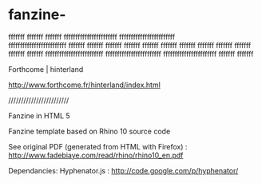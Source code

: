 fanzine-
========


fffffff
fffffff
fffffff
fffffffffffffffffffffff
ffffffffffffffffffffffff              
fffffffffffffffffffffffff
fffffff           fffffff
fffffff           fffffff
fffffff           fffffff
fffffff           fffffff
fffffff           fffffff
fffffff           fffffff
fffffffffffffffffffffffff
ffffffffffffffffffffffff
fffffffffffffffffffffff
fffffff
fffffff

Forthcome | hinterland

http://www.forthcome.fr/hinterland/index.html

////////////////////////

Fanzine in HTML 5

Fanzine template based on Rhino 10 source code

See original PDF (generated from HTML with Firefox) : http://www.fadebiaye.com/read/rhino/rhino10_en.pdf

Dependancies: 
Hyphenator.js : http://code.google.com/p/hyphenator/
